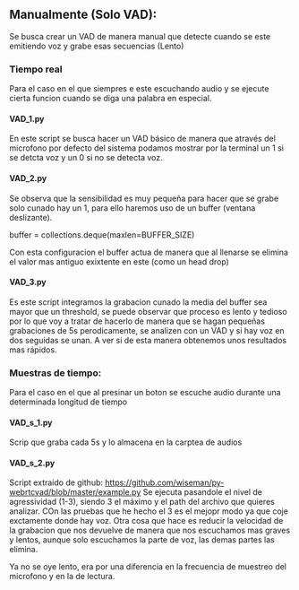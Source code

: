 ## Manualmente (Solo VAD):

Se busca crear un VAD de manera manual que detecte cuando se este emitiendo voz y grabe esas secuencias (Lento)

### Tiempo real
Para el caso en el que siempres e este escuchando audio y se ejecute cierta funcion cuando se diga una palabra en especial.

#### VAD_1.py
En este script se busca hacer un VAD básico de manera que através del microfono por defecto del sistema podamos mostrar por la terminal un 1 si se detcta voz y un 0 si no se detecta voz.


#### VAD_2.py
Se observa que la sensibilidad es muy pequeña para hacer que se grabe solo cunado hay un 1, para ello haremos uso de un buffer (ventana deslizante).

buffer = collections.deque(maxlen=BUFFER_SIZE)

Con esta configuracion el buffer actua de manera que al llenarse se elimina el valor mas antiguo exixtente en este (como un head drop)


#### VAD_3.py
Es este script integramos la grabacion cunado la media del buffer sea mayor que un threshold, se puede observar que proceso es lento y tedioso por lo que voy a tratar de hacerlo de manera que se hagan pequeñas grabaciones de 5s perodicamente, se analizen con un VAD y si hay voz en dos seguidas se unan. A ver si de esta manera obtenemos unos resultados mas rápidos.


### Muestras de tiempo:
Para el caso en el que al presinar un boton se escuche audio durante una determinada longitud de tiempo

#### VAD_s_1.py
Scrip que graba cada 5s y lo almacena en la carptea de audios

#### VAD_s_2.py
Script extraido de github: https://github.com/wiseman/py-webrtcvad/blob/master/example.py
Se ejecuta pasandole el nivel de agressividad (1-3), siendo 3 el máximo y el path del archivo que quieres analizar. COn las pruebas que he hecho el 3 es el mejopr modo ya que coje exctamente donde hay voz. Otra cosa que hace es reducir la velocidad de la grabacion que nos devuelve de manera que nos escuchamos mas graves y lentos, aunque solo escuchamos la parte de voz, las demas partes las elimina.

Ya no se oye lento, era por una diferencia en la frecuencia de muestreo del microfono y en la de lectura.
